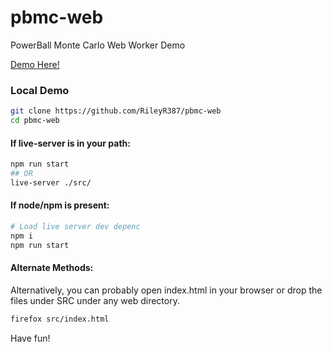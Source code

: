# pbmc-web
PowerBall Monte Carlo Web Worker Demo

<a href="https://rrappsdev.com/pbmc/" target="_blank" >Demo Here!</a>

<h3>Local Demo</h3>

```sh
git clone https://github.com/RileyR387/pbmc-web
cd pbmc-web
```

<h4> If live-server is in your path:</h4>

```sh
npm run start
## OR
live-server ./src/
```

<h4>If node/npm is present:</h4>

```sh
# Load live server dev depenc
npm i
npm run start
```

<h4>Alternate Methods:</h4>
Alternatively, you can probably open index.html in your browser or drop the files under SRC under any web directory.

```sh
firefox src/index.html
```

Have fun!

